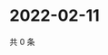# 2022-02-11

共 0 条

<!-- BEGIN WEIBO -->
<!-- 最后更新时间 Fri Feb 11 2022 14:14:38 GMT+0800 (China Standard Time) -->

<!-- END WEIBO -->
